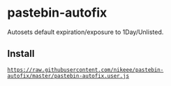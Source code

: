 # pastebin-autofix
Autosets default expiration/exposure to 1Day/Unlisted.

## Install

[`https://raw.githubusercontent.com/nikeee/pastebin-autofix/master/pastebin-autofix.user.js`](https://raw.githubusercontent.com/nikeee/pastebin-autofix/master/pastebin-autofix.user.js)
